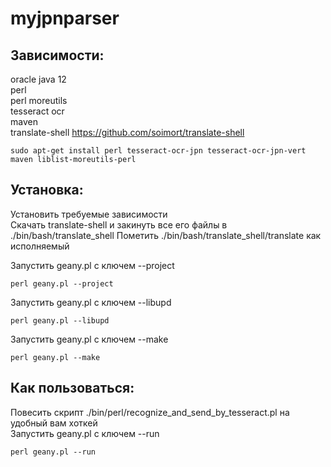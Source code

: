 # myjpnparser  
  
## Зависимости:  
  
oracle java 12  
perl  
perl moreutils  
tesseract ocr  
maven  
translate-shell https://github.com/soimort/translate-shell  
  
`sudo apt-get install perl tesseract-ocr-jpn tesseract-ocr-jpn-vert maven liblist-moreutils-perl`
  
  
## Установка:  

Установить требуемые зависимости  
Скачать translate-shell и закинуть все его файлы в ./bin/bash/translate_shell
Пометить ./bin/bash/translate_shell/translate как исполняемый

Запустить geany.pl c ключем --project  
  
`perl geany.pl --project`  

Запустить geany.pl c ключем --libupd  
  
`perl geany.pl --libupd`  
  

Запустить geany.pl c ключем --make  
  
`perl geany.pl --make`  
  
  
## Как пользоваться:  
  
Повесить скрипт ./bin/perl/recognize_and_send_by_tesseract.pl на удобный вам хоткей  
Запустить geany.pl c ключем --run  

`perl geany.pl --run`  
